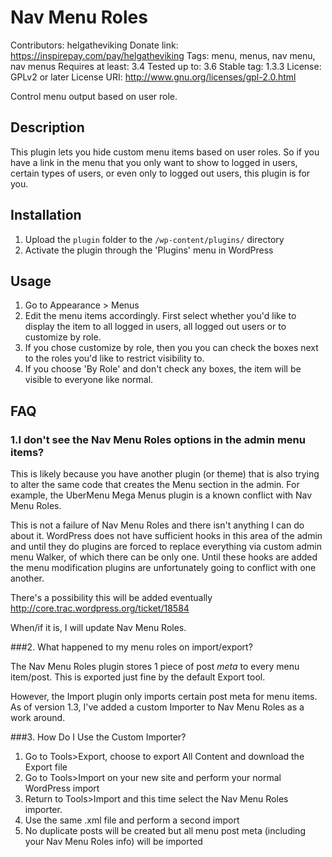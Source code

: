 # Nav Menu Roles

Contributors: helgatheviking
Donate link: https://inspirepay.com/pay/helgatheviking
Tags: menu, menus, nav menu, nav menus
Requires at least: 3.4
Tested up to: 3.6
Stable tag: 1.3.3
License: GPLv2 or later
License URI: http://www.gnu.org/licenses/gpl-2.0.html

Control menu output based on user role.

## Description

This plugin lets you hide custom menu items based on user roles.  So if you have a link in the menu that you only want to show to logged in users, certain types of users, or even only to logged out users, this plugin is for you.

## Installation

1. Upload the `plugin` folder to the `/wp-content/plugins/` directory
1. Activate the plugin through the 'Plugins' menu in WordPress

## Usage

1. Go to Appearance > Menus
1. Edit the menu items accordingly.  First select whether you'd like to display the item to all logged in users, all logged out users or to customize by role.
1. If you chose customize by role, then you you can check the boxes next to the roles you'd like to restrict visibility to.
1. If you choose 'By Role' and don't check any boxes, the item will be visible to everyone like normal.

## FAQ

### 1.I don't see the Nav Menu Roles options in the admin menu items?

This is likely because you have another plugin (or theme) that is also trying to alter the same code that creates the Menu section in the admin.  For example, the UberMenu Mega Menus plugin is a known conflict with Nav Menu Roles.

This is not a failure of Nav Menu Roles and there isn't anything I can do about it. WordPress does not have sufficient hooks in this area of the admin and until they do plugins are forced to replace everything via custom admin menu Walker, of which there can be only one. Until these hooks are added the menu modification plugins are unfortunately going to conflict with one another.

There's a possibility this will be added eventually
http://core.trac.wordpress.org/ticket/18584

When/if it is, I will update Nav Menu Roles.

###2. What happened to my menu roles on import/export?

The Nav Menu Roles plugin stores 1 piece of post *meta* to every menu item/post.  This is exported just fine by the default Export tool.

However, the Import plugin only imports certain post meta for menu items.  As of version 1.3, I've added a custom Importer to Nav Menu Roles as a work around.

###3. How Do I Use the Custom Importer?

1. Go to Tools>Export, choose to export All Content and download the Export file
1. Go to Tools>Import on your new site and perform your normal WordPress import
1. Return to Tools>Import and this time select the Nav Menu Roles importer.
1. Use the same .xml file and perform a second import
1. No duplicate posts will be created but all menu post meta (including your Nav Menu Roles info) will be imported